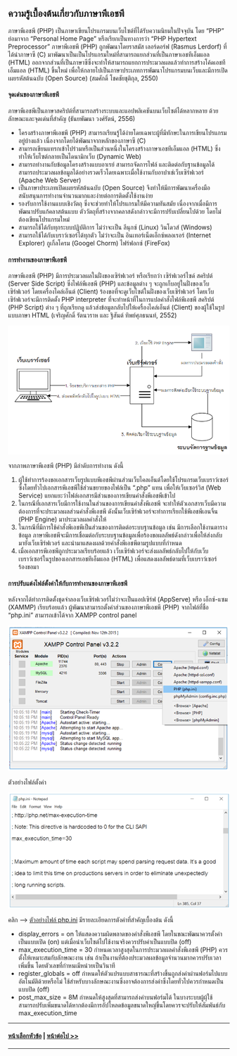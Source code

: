 ## ความรู้เบื้องต้นเกี่ยวกับภาษาพีเอชพี
ภาษาพีเอชพี (PHP) เป็นภาษาเขียนโปรแกรมบนเว็บไซต์ที่ได้รับความนิยมในปัจจุบัน โดย “PHP” ย่อมาจาก “Personal Home Page” หรือเรียกเป็นทางการว่า “PHP Hypertext Preprocessor” ภาษาพีเอชพี (PHP) ถูกพัฒนาโดยราสมัส เลอร์ดอร์ฟ (Rasmus Lerdorf) ที่ได้นำภาษาซี (C) มาพัฒนาเป็นเป็นโปรแกรมใหม่ที่สามารถแยกส่วนที่เป็นภาษาเอชทีเอ็มแอล (HTML) ออกจากส่วนที่เป็นภาษาซีซึ่งจะทำให้สามารถแยกการประมวลผลแล้วทำการสร้างโค้ดเอชทีเอ็มแอล (HTML) ขึ้นใหม่ เพื่อให้กลายไปเป็นภาษาประเภทการพัฒนาโปรแกรมบนเว็บและมีการเปิดเผยรหัสต้นฉบับ (Open Source) (สมศักดิ์ โชคชัยชุติกุล, 2550)

#### จุดเด่นของภาษาพีเอชพี
ภาษาพีเอชพีเป็นภาษาสคริปต์ที่สามารถสร้างระบบและแอปพลิเคชันบนเว็บไซต์ได้หลากหลาย ด้วยลักษณะและจุดเด่นที่สำคัญ (ธันยพัฒนา วงศ์รัตน์, 2556)
* โครงสร้างภาษาพีเอชพี (PHP) สามารถเรียนรู้ได้ง่ายโดยเฉพาะผู้ที่มีทักษะในการเขียนโปรแกรมอยู่บ้างแล้ว เนื่องจากโดยได้พัฒนาจากหลักของภาษาซี (C)
* สามารถเขียนแทรกเข้าไปร่วมหรือเป็นส่วนหนึ่งในโครงสร้างภาษาเอชทีเอ็มแอล (HTML) ซึ่งทำให้เว็บไซต์กลายเป็นไดนามิกเว็บ (Dynamic Web)
* สามารถทำงานกับข้อมูลโครงสร้างแบบอาเรย์ สามารถจัดการไฟล์ และติดต่อกับฐานข้อมูลได้ สามารถประมวลผลข้อมูลได้อย่างรวดเร็วโดยเฉพาะเมื่อใช้งานกับอาปาเช่เว็บเซิร์ฟเวอร์ (Apache Web Server)
* เป็นภาษาประเภทเปิดเผยรหัสต้นฉบับ (Open Source) จึงทำให้มีการพัฒนาเครื่องมือสนับสนุนการทำงานจำนวนมากและง่ายต่อการติดตั้งใช้งานง่าย
* รองรับการใช้งานแบบเชิงวัตถุ ซึ่งจะช่วยทำให้โปรแกรมให้มีความทันสมัย เนื่องจากเมื่อมีการพัฒนาปรับแก้คลาสต้นแบบ ตัววัตถุที่สร้างจากคลาสดังกล่าวจะมีการปรับเปลี่ยนไปด้วย โดยไม่ต้องเขียนโปรแกรมใหม่
* สามารถใช้ได้กับทุกระบบปฏิบัติการ ไม่ว่าจะเป็น ลีนุกซ์ (Linux) วินโดวส์ (Windows)
* สามารถใช้ได้กับเบราว์เซอร์ได้ทุกตัว ไม่ว่าจะเป็น อินเทอร์เน็ตเอ็กซ์พลอเรอร์ (Internet Explorer) กูเกิ้ลโครม (Googel Chorm) ไฟร์ฟอกซ์ (FireFox)

#### การทำงานของภาษาพีเอชพี
ภาษาพีเอชพี (PHP) มีการประมวลผลในฝั่งของเซิร์ฟเวอร์ หรือเรียกว่า เซิร์ฟเวอร์ไซด์ สคริปต์ (Server Side Script) ซึ่งไฟล์พีเอชพี (PHP) และข้อมูลต่าง ๆ จะถูกเก็บอยู่ในฝั่งของเว็บเซิร์ฟเวอร์ โดยเครื่องไคล์เอ็นต์ (Client) ร้องขอที่จะดูเว็บไซต์ในฝั่งของเว็บเซิร์ฟเวอร์ โดยเว็บเซิร์ฟเวอร์จะมีการติดตั้ง PHP interpreter ที่จะทำหน้าที่ในการแปลคำสั่งไฟล์พีเอชพี สคริปต์ (PHP  Script) ต่าง ๆ ที่ถูกเรียกดู แล้วส่งข้อมูลกลับไปให้เครื่องไคล์เอ็นต์ (Client) ของผู้ใช้ในรูปแบบภาษา HTML (เจริญศักดิ์ รัตนวราห และ ฐิสันต์ ทิพย์ศุภธนนท์, 2552)

<img src=img/ch03_01.png>

จากภาพภาษาพีเอชพี (PHP) มีลำดับการทำงาน ดังนี้
1. ผู้ใช้ทำการร้องขอเอกสารเว็บรูปแบบพีเอชพีผ่านส่วนเว็บไคลเอ็นต์โดยใช้โปรแกรมเว็บเบราว์เซอร์ ซึ่งโดยทั่วไปเอกสารพีเอชพีใช้ส่วนขยายของไฟล์เป็น “.php” แทน เพื่อให้เว็บเซอร์วิส (Web Service) แยกแยะว่าไฟล์เอกสารมีส่วนของการเขียนคำสั่งพีเอชพีเข้าไป
2. ในกรณีที่เอกสารเว็บมีการใช้งานในส่วนของการเขียนคำสั่งพีเอชพี จะทำให้ตัวเอกสารเว็บมีความต้องการที่จะประมวลผลส่วนคำสั่งพีเอชพี ดังนั้นเว็บเซิร์ฟเวอร์จะทำการเรียกใช้พีเอชพีเอนจิ้น (PHP Engine) มาประมวลผลคำสั่งให้
3. ในกรณีที่มีการใช้คำสั่งพีเอชพีเป็นส่วนของการติดต่อระบบฐานข้อมูล เช่น มีการเลือกใช้งานตารางข้อมูล ภาษาพีเอชพีจะมีการเชื่อมต่อกับระบบฐานข้อมูลเพื่อร้องขอผลลัพธ์ดังกล่าวเพื่อให้ส่งกลับมายังเว็บเซิร์ฟเวอร์ และนำมาแสดงผลด้วยคำสั่งพีเอชพีตามรูปแบบที่กำหนด
4. เมื่อเอกสารพีเอชพีถูกประมวลเรียบร้อยแล้ว เว็บเซิร์ฟเวอร์จะส่งผลลัพธ์กลับไปให้กับเว็บเบราว์เซอร์ในรูปของเอกสารเอชทีเอ็มแอล (HTML) เพื่อแสดงผลลัพธ์ตามที่เว็บเบราว์เซอร์ร้องขอมา

#### การปรับแต่งไฟล์ตั้งค่าให้กับการทำงานของภาษาพีเอชพี
หลังจากได้ทำการติดตั้งชุดจำลองเว็บเซิร์ฟเวอร์ไม่ว่าจะเป็นแอปเซิร์ฟ (AppServe) หรือ เอ็กซ์-แซม (XAMMP) เรียบร้อยแล้ว ผู้พัฒนาสามารถตั้งค่าส่วนของภาษาพีเอชพี (PHP) จากไฟล์ที่ชื่อ “php.ini” สามารถเข้าได้จาก XAMPP control panel

<img src=img/ch03_02.png>

ตัวอย่างไฟล์ตั้งค่า

<img src=img/ch03_03.png>

คลิก --> [ตัวอย่างไฟล์ php.ini](ini/php.ini)
มีรายละเอียดการตังค่าที่สำคัญเบื้องต้น ดังนี้
* display_errors = on 
ให้แสดงความผิดพลาดของคำสั่งพีเอชพี โดยในขณะพัฒนาควรตั้งค่าเป็นแบบเปิด (on) แต่เมื่อนำเว็บไซต์ไปใช้งานจริงควรปรับค่าเป็นแบบปิด (off)
* max_execution_time = 30
กำหนดเวลาสูงสุดในการประมวลผลคำสั่งพีเอชพี (PHP) ควรตั้งให้เหมาะสมกับลักษณะงาน เช่น ถ้าเป็นงานที่ต้องประมวลผลข้อมูลจำนวนมากควรปรับเวลาเพิ่มขึ้น โดยตัวเลขที่กำหนเมีหน่วยเป็นวินาที
* register_globals = off
กำหนดให้ตัวแปรแบบสาธารณะที่สร้างขึ้นถูกส่งค่าผ่านฟอร์มไปแบบอัตโนมัติด้วยหรือไม่ ใช้สำหรับบางลักษณะงานซึ่งอาจต้องการส่งค่าซึ่งโดยทั่วไปควรกำหนดเป็นแบบปิด (off) 
* post_max_size = 8M
กำหนดให้สูงสุดที่สามารถส่งค่าบนฟอร์มได้ ในบางระบบผู้ผุ้ใช้สามารถปรับเพิ่มขนาดได้หากต้องมีการอัปโหลดข้อมูลขนาดใหญ่ขึ้นโดยควรจะปรับให้สัมพันธ์กับ max_execution_time

---
#### [หน้าเลือกหัวข้อ](README.md) | [หน้าต่อไป >>](0302.md)
---
